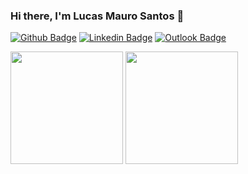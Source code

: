 ### Hi there, I'm Lucas Mauro Santos 👋

[![Github Badge](https://img.shields.io/badge/-Github-000?style=flat-square&logo=Github&logoColor=white&link=https://github.com/LucasMSnts)](https://github.com/LucasMSnts)
[![Linkedin Badge](https://img.shields.io/badge/-Lucas%20Mauro%20Santos-blue?style=flat-square&logo=Linkedin&logoColor=white&link=https://www.linkedin.com/in/lucas-mauro-santos-66b630132/)](https://www.linkedin.com/in/lucas-mauro-santos-66b630132/)
[![Outlook Badge](https://img.shields.io/badge/-Email-blue?style=flat-square&logo=microsoft-outlook&logoColor=white&link=mailto:lucas_de_mauro@hotmail.com)](mailto:lucas_de_mauro@hotmail.com)

<!--
**LucasMSnts/LucasMSnts** is a ✨ _special_ ✨ repository because its `README.md` (this file) appears on your GitHub profile.

Here are some ideas to get you started:

- 🔭 I’m currently working on ...
- 🌱 I’m currently learning ...
- 👯 I’m looking to collaborate on ...
- 🤔 I’m looking for help with ...
- 💬 Ask me about ...
- 📫 How to reach me: ...
- 😄 Pronouns: ...
- ⚡ Fun fact: ...
-->

<div>
  <img height="180em" src="https://github-readme-stats.vercel.app/api?username=LucasMSnts&show_icons=true&theme=dark&include_all_commits=true&count_private=true">
  <img height="180em" src="https://github-readme-stats.vercel.app/api/top-langs/?username=LucasMSnts&layout=compact&theme=dark">
</div>
